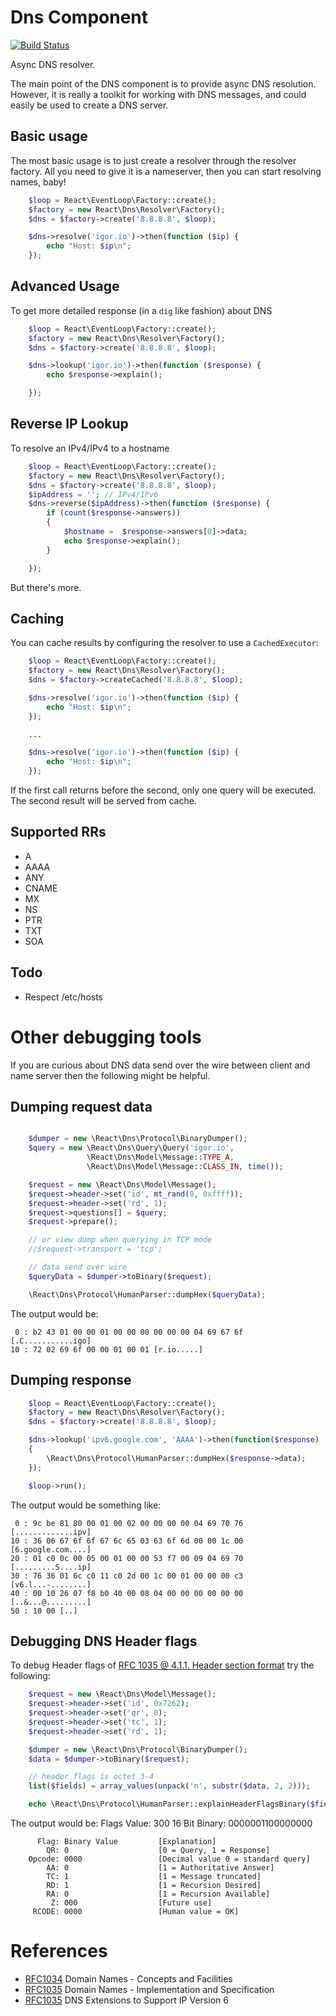 # Dns Component

[![Build Status](https://secure.travis-ci.org/reactphp/dns.png?branch=master)](http://travis-ci.org/reactphp/dns)

Async DNS resolver.

The main point of the DNS component is to provide async DNS resolution.
However, it is really a toolkit for working with DNS messages, and could
easily be used to create a DNS server.

## Basic usage

The most basic usage is to just create a resolver through the resolver
factory. All you need to give it is a nameserver, then you can start resolving
names, baby!

```php
    $loop = React\EventLoop\Factory::create();
    $factory = new React\Dns\Resolver\Factory();
    $dns = $factory->create('8.8.8.8', $loop);

    $dns->resolve('igor.io')->then(function ($ip) {
        echo "Host: $ip\n";
    });
```

## Advanced Usage

To get more detailed response (in a `dig` like fashion) about DNS

```php
    $loop = React\EventLoop\Factory::create();
    $factory = new React\Dns\Resolver\Factory();
    $dns = $factory->create('8.8.8.8', $loop);

    $dns->lookup('igor.io')->then(function ($response) {
        echo $response->explain();

    });
```

## Reverse IP Lookup

To resolve an IPv4/IPv4 to a hostname

```php
    $loop = React\EventLoop\Factory::create();
    $factory = new React\Dns\Resolver\Factory();
    $dns = $factory->create('8.8.8.8', $loop);
    $ipAddress = ''; // IPv4/IPv6
    $dns->reverse($ipAddress)->then(function ($response) {
        if (count($response->answers))
        {
            $hostname =  $response->answers[0]->data;
            echo $response->explain();
        }

    });
```

But there's more.

## Caching

You can cache results by configuring the resolver to use a `CachedExecutor`:

```php
    $loop = React\EventLoop\Factory::create();
    $factory = new React\Dns\Resolver\Factory();
    $dns = $factory->createCached('8.8.8.8', $loop);

    $dns->resolve('igor.io')->then(function ($ip) {
        echo "Host: $ip\n";
    });

    ...

    $dns->resolve('igor.io')->then(function ($ip) {
        echo "Host: $ip\n";
    });
```

If the first call returns before the second, only one query will be executed.
The second result will be served from cache.

## Supported RRs

* A
* AAAA
* ANY
* CNAME
* MX
* NS
* PTR
* TXT
* SOA

## Todo


* Respect /etc/hosts

# Other debugging tools

If you are curious about DNS data send over the wire between client and name server then the following might be helpful.

## Dumping request data

```php

    $dumper = new \React\Dns\Protocol\BinaryDumper();
    $query = new \React\Dns\Query\Query('igor.io',
                 \React\Dns\Model\Message::TYPE_A,
                 \React\Dns\Model\Message::CLASS_IN, time());

    $request = new \React\Dns\Model\Message();
    $request->header->set('id', mt_rand(0, 0xffff));
    $request->header->set('rd', 1);
    $request->questions[] = $query;
    $request->prepare();

    // or view dump when querying in TCP mode
    //$request->transport = 'tcp';

    // data send over wire
    $queryData = $dumper->toBinary($request);

    \React\Dns\Protocol\HumanParser::dumpHex($queryData);
```

The output would be:

     0 : b2 43 01 00 00 01 00 00 00 00 00 00 04 69 67 6f [.C...........igo]
    10 : 72 02 69 6f 00 00 01 00 01 [r.io.....]

## Dumping response

```php
    $loop = React\EventLoop\Factory::create();
    $factory = new React\Dns\Resolver\Factory();
    $dns = $factory->create('8.8.8.8', $loop);

    $dns->lookup('ipv6.google.com', 'AAAA')->then(function($response)
    {
        \React\Dns\Protocol\HumanParser::dumpHex($response->data);
    });

    $loop->run();
```

The output would be something like:

     0 : 9c be 81 80 00 01 00 02 00 00 00 00 04 69 70 76 [.............ipv]
    10 : 36 06 67 6f 6f 67 6c 65 03 63 6f 6d 00 00 1c 00 [6.google.com....]
    20 : 01 c0 0c 00 05 00 01 00 00 53 f7 00 09 04 69 70 [.........S....ip]
    30 : 76 36 01 6c c0 11 c0 2d 00 1c 00 01 00 00 00 c3 [v6.l...-........]
    40 : 00 10 26 07 f8 b0 40 00 08 04 00 00 00 00 00 00 [..&...@.........]
    50 : 10 00 [..]

## Debugging DNS Header flags

To debug Header flags of [RFC 1035 @ 4.1.1. Header section format](http://tools.ietf.org/html/rfc1035) try the following:

```php
    $request = new \React\Dns\Model\Message();
    $request->header->set('id', 0x7262);
    $request->header->set('qr', 0);
    $request->header->set('tc', 1);
    $request->header->set('rd', 1);

    $dumper = new \React\Dns\Protocol\BinaryDumper();
    $data = $dumper->toBinary($request);

    // header flags is octet 3-4
    list($fields) = array_values(unpack('n', substr($data, 2, 2)));

    echo \React\Dns\Protocol\HumanParser::explainHeaderFlagsBinary($fields);
```

The output would be:
    Flags Value: 300
    16 Bit Binary: 0000001100000000

          Flag: Binary Value         [Explanation]
            QR: 0                    [0 = Query, 1 = Response]
        Opcode: 0000                 [Decimal value 0 = standard query]
            AA: 0                    [1 = Authoritative Answer]
            TC: 1                    [1 = Message truncated]
            RD: 1                    [1 = Recursion Desired]
            RA: 0                    [1 = Recursion Available]
             Z: 000                  [Future use]
         RCODE: 0000                 [Human value = OK]


# References

* [RFC1034](http://tools.ietf.org/html/rfc1034) Domain Names - Concepts and Facilities
* [RFC1035](http://tools.ietf.org/html/rfc1035) Domain Names - Implementation and Specification
* [RFC1035](http://tools.ietf.org/html/rfc3596) DNS Extensions to Support IP Version 6
